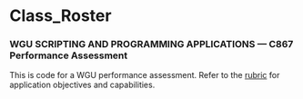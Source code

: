 # Class_Roster
### WGU SCRIPTING AND PROGRAMMING APPLICATIONS — C867 Performance Assessment

This is code for a WGU performance assessment.
Refer to the [rubric](https://github.com/Tdub147/Class_Roster/blob/master/WGU%20Performance%20Assessment.pdf "WGU Performance Assessment") for application objectives and capabilities.

